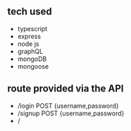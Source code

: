 ## tech used
- typescript
- express
- node js
- graphQL
- mongoDB 
- mongoose

## route provided via the API
- /login POST {username,password}
- /signup POST {username,password}
- /